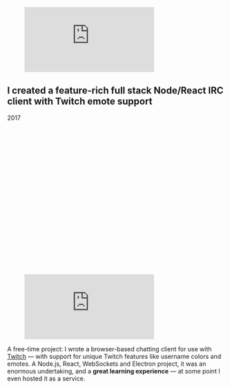 <figure class="figure-pyramid figure-non-main" aria-hidden="true">
	<div class="vimeo-container" style="padding-top:79.82%"><iframe src="https://player.vimeo.com/video/854008926?badge=0&amp;autopause=0&amp;player_id=0&amp;app_id=58479&amp;muted=1&amp;autoplay=1&amp;loop=1&amp;background=1" frameborder="0" allow="autoplay; fullscreen; picture-in-picture"></iframe></div>
</figure>

## I created a feature-rich full stack Node/React IRC client with Twitch emote support

<p class="meta">2017</p>

<figure class="figure-pyramid figure-main">
	<div class="vimeo-container" style="padding-top:79.82%"><iframe src="https://player.vimeo.com/video/854008926?badge=0&amp;autopause=0&amp;player_id=0&amp;app_id=58479&amp;muted=1&amp;autoplay=1&amp;loop=1&amp;background=1" frameborder="0" allow="autoplay; fullscreen; picture-in-picture"></iframe></div>
</figure>

A free-time project: I wrote a browser-based chatting client for use with [Twitch](https://www.twitch.tv/) — with support for unique Twitch features like username colors and emotes. A Node.js, React, WebSockets and Electron project, it was an enormous undertaking, and a **great learning experience** — at some point I even hosted it as a service.
